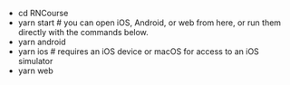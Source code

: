 - cd RNCourse
- yarn start # you can open iOS, Android, or web from here, or run them directly with the commands below.
- yarn android
- yarn ios # requires an iOS device or macOS for access to an iOS simulator
- yarn web
